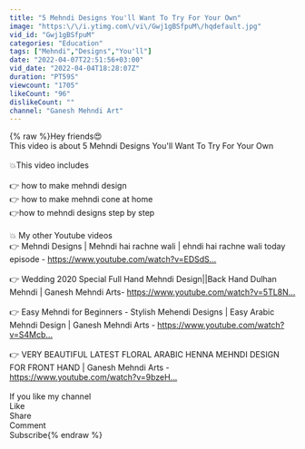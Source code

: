 ```yaml
---
title: "5 Mehndi Designs You'll Want To Try For Your Own"
image: "https:\/\/i.ytimg.com\/vi\/Gwj1gBSfpuM\/hqdefault.jpg"
vid_id: "Gwj1gBSfpuM"
categories: "Education"
tags: ["Mehndi","Designs","You'll"]
date: "2022-04-07T22:51:56+03:00"
vid_date: "2022-04-04T18:28:07Z"
duration: "PT59S"
viewcount: "1705"
likeCount: "96"
dislikeCount: ""
channel: "Ganesh Mehndi Art"
---
```

{% raw %}Hey friends😍 <br />This video is about 5 Mehndi Designs You'll Want To Try For Your Own<br /><br />💥This video includes<br /><br />👉 how to make mehndi design<br />👉 how to make mehndi cone at home<br />👉how to mehndi designs step by step<br /><br />💥 My other Youtube videos<br />👉 Mehndi Designs | Mehndi hai rachne wali | ehndi hai rachne wali today episode -  <a rel="nofollow" target="blank" href="https://www.youtube.com/watch?v=EDSdS...​">https://www.youtube.com/watch?v=EDSdS...​</a><br /><br />👉 Wedding 2020 Special Full Hand Mehndi Design||Back Hand Dulhan Mehndi | Ganesh Mehndi Arts- <a rel="nofollow" target="blank" href="https://www.youtube.com/watch?v=5TL8N...​">https://www.youtube.com/watch?v=5TL8N...​</a><br /><br />👉 Easy Mehndi for Beginners - Stylish Mehendi Designs | Easy Arabic Mehndi Design | Ganesh Mehndi Arts - <a rel="nofollow" target="blank" href="https://www.youtube.com/watch?v=S4Mcb...​">https://www.youtube.com/watch?v=S4Mcb...​</a><br /><br />👉 VERY BEAUTIFUL LATEST FLORAL ARABIC HENNA MEHNDI DESIGN FOR FRONT HAND | Ganesh Mehndi Arts - <a rel="nofollow" target="blank" href="https://www.youtube.com/watch?v=9bzeH...​">https://www.youtube.com/watch?v=9bzeH...​</a><br /><br />If you like my channel<br />Like<br />Share<br />Comment <br />Subscribe{% endraw %}
